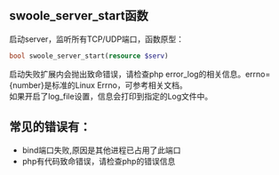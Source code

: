 swoole_server_start函数
-----
启动server，监听所有TCP/UDP端口，函数原型：
```php
bool swoole_server_start(resource $serv)
```
启动失败扩展内会抛出致命错误，请检查php error_log的相关信息。errno={number}是标准的Linux Errno，可参考相关文档。  
如果开启了log_file设置，信息会打印到指定的Log文件中。

常见的错误有：
-----
* bind端口失败,原因是其他进程已占用了此端口
* php有代码致命错误，请检查php的错误信息


